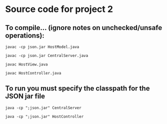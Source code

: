 # Source code for project 2

## To compile... (ignore notes on unchecked/unsafe operations):
`javac -cp json.jar HostModel.java`

`javac -cp json.jar CentralServer.java`

`javac HostView.java`

`javac HostController.java`

## To run you must specify the classpath for the JSON jar file 
`java -cp ";json.jar" CentralServer`

`java -cp ";json.jar" HostController`

